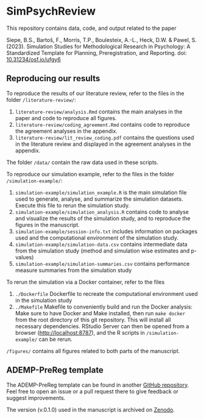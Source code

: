 # SimPsychReview
This repository contains data, code, and output related to the paper

Siepe, B.S., Bartoš, F., Morris, T.P., Boulesteix, A.-L., Heck, D.W. & Pawel, S. (2023). Simulation Studies for Methodological Research in Psychology: A Standardized Template for Planning, Preregistration, and Reporting. doi: [10.31234/osf.io/ufgy6](https://osf.io/preprints/psyarxiv/ufgy6)

## Reproducing our results

To reproduce the results of our literature review, refer to the files in the folder `/literature-review/`:
1. `literature-review/analysis.Rmd` contains the main analyses in the paper and code to reproduce all figures.
2. `literature-review/coding_agreement.Rmd` contains code to reproduce the agreement analyses in the appendix.
3. `literature-review/lit_review_coding.pdf` contains the questions used in the literature review and displayed in the agreement analyses in the appendix. 

The folder `/data/` contain the raw data used in these scripts.

To reproduce our simulation example, refer to the files in the folder `/simulation-example/`:
1. `simulation-example/simulation_example.R` is the main simulation file used to generate, analyse, and summarize the simulation datasets. Execute this file to rerun the simulation study. 
2. `simulation-example/simulation_analysis.R` contains code to analyse and visualize the results of the simulation study, and to reproduce the figures in the manuscript.
3. `simulation-example/session-info.txt` includes information on packages used and the computational environment of the simulation study.
4. `simulation-example/simulation-data.csv` contains intermediate data from the simulation study (method and simulation wise estimates and p-values)
5. `simulation-example/simulation-summaries.csv` contains performance measure summaries from the simulation study

<!-- The R packages required for the simulation study can be installed by running from an R session (refer to the ) -->
<!-- ``` r -->
<!-- install.packages(c("SimDesign", "mvtnorm", "xtable", "ggplot2", "here", -->
<!--                   "tidyverse", "scales", "ggpubr", "sessioninfo", "showtext", -->
<!--                   "sysfonts")) -->
<!-- ``` -->

To rerun the simulation via a Docker container, refer to the files
1. `./Dockerfile` Dockerfile to recreate the computational environment used in the simulation study
2. `./Makefile` Makefile to conveniently build and run the Docker analysis: Make sure to have Docker and Make installed, then run `make docker` from the root directory of this git repository. This will install all necessary dependencies. RStudio Server can then be opened from a browser (<http://localhost:8787>), and the R scripts in `/simulation-example/` can be rerun. 

  `/figures/` contains all figures related to both parts of the manuscript. 

## ADEMP-PreReg template
The ADEMP-PreReg template can be found in another [GitHub repository](https://github.com/bsiepe/ADEMP-PreReg/). Feel free to open an issue or a pull request there to give feedback or suggest improvements.

The version (v.0.1.0) used in the manuscript is archived on [Zenodo](https://zenodo.org/records/10057884).
